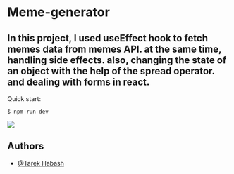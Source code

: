 # Meme-generator

## In this project, I used useEffect hook to fetch memes data from memes API. at the same time, handling side effects. also, changing the state of an object with the help of the spread operator. and dealing with forms in react.

Quick start:

```
$ npm run dev
````


![](screenshots/screenshot1.png)

## Authors

- [@Tarek Habash](https://github.com/tarek797)